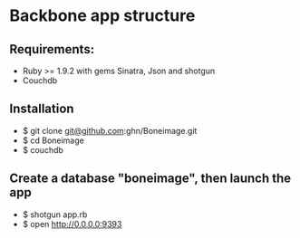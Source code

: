 # Backbone app structure

## Requirements:

* Ruby >= 1.9.2 with gems Sinatra, Json and shotgun
* Couchdb

## Installation

* $ git clone git@github.com:ghn/Boneimage.git
* $ cd Boneimage
* $ couchdb

## Create a database "boneimage", then launch the app

- $ shotgun app.rb
- $ open http://0.0.0.0:9393